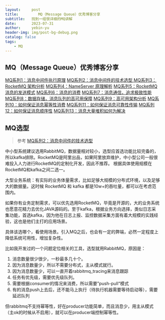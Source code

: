 ```yaml
---
layout:     post
title:         MQ（Message Queue）优秀博客分享
subtitle:   找到一组很详细的MQ讲解
date:       2023-07-31
author:     yebin-yu
header-img: img/post-bg-debug.png
catalog: false
tags:
    - MQ
---
```


## MQ（Message Queue）优秀博客分享

[MQ系列1：消息中间件执行原理](https://www.cnblogs.com/wzh2010/p/15888498.html)
[MQ系列2：消息中间件的技术选型 ](https://www.cnblogs.com/wzh2010/p/15311174.html)
[MQ系列3：RocketMQ 架构分析](https://www.cnblogs.com/wzh2010/p/16556570.html)
[MQ系列4：NameServer 原理解析](https://www.cnblogs.com/wzh2010/p/16607258.html)
[MQ系列5：RocketMQ消息的发送模式](https://www.cnblogs.com/wzh2010/p/16629876.html)
[MQ系列6：消息的消费](https://www.cnblogs.com/wzh2010/p/16631097.html)
[MQ系列7：消息通信，追求极致性能](https://www.cnblogs.com/wzh2010/p/16631103.html)
[MQ系列8：数据存储，消息队列的高可用保障](https://www.cnblogs.com/wzh2010/p/16631107.html)
[MQ系列9：高可用架构分析](https://www.cnblogs.com/wzh2010/p/15888521.html)
[MQ系列10：如何保证消息幂等性消费](https://www.cnblogs.com/wzh2010/p/15888523.html)
[MQ系列11：如何保证消息可靠性传输](https://www.cnblogs.com/wzh2010/p/15888525.html)
[MQ系列12：如何保证消息顺序性](https://www.cnblogs.com/wzh2010/p/15888528.html)
[MQ系列13：消息大量堆积如何为解决 ](https://www.cnblogs.com/wzh2010/p/15888534.html)



## MQ选型

> 参考 [MQ系列2：消息中间件的技术选型 ](https://www.cnblogs.com/wzh2010/p/15311174.html)

中小型系统建议选用RabbitMQ，数据量相对较小，选型应首选功能比较完备的，所以kafka排除。RocketMQ是阿里出品，如果阿里放弃维护，中小型公司一般很难投入人力进行RocketMQ的定制化开发，因此不推荐。
根据具体使用规模在RocketMQ和kafka之间二选一。

大型业务系统：有实际的业务体量需求，比如足够大规模的分布式环境，以及足够大的数据量。这时候 RocketMQ  和 kafka 都是10w+的吞吐量，都可以在考虑范围内。

如果你有业务定制需求，可以优先选用RocketMQ，毕竟是开源的，大的业务系统也愿意花精力去优化JAVA源码的。至于kafka，根据业务方向选择，类似日志采集功能，首选kafka，因为他在日志上报、监控数据采集方面有着大规模的实践经验，这也是他们主打的应用场景。

具体该选哪个，看使用场景。引入MQ之后，也会有一定的弊端，必然一定程度上降低系统可用性，增加复杂性。



比如我开发过的一个问题定位相关的工具，选型就用RabbitMQ，原因是：

1. 消息数量很少很少，一秒最多几十个。
2. 因为消息数量少，所以不需要分布式，主从模式就行。
3. 因为消息数量少，可以一直开着rabbitmq_tracing来消息跟踪
4. 任务有优先级，需要优先级队列。
5. 需要根据consumer的情况来消费，所以需要”push-pull“模式
6. 有的消息push上去后，还不能马上执行（待执行机器需要等待启动等），需要延迟队列



但rabbitmq不支持幂等性，好在producer功能简单，而且消息少，用主从模式（主ok的时候从不启用），就可以在producer端控制幂等性。

